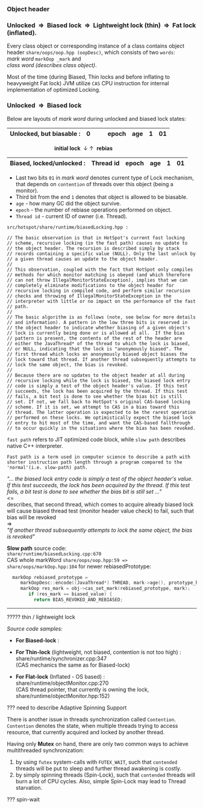 ### Object header
### Unlocked  &nbsp;=>&nbsp;  Biased lock  &nbsp;=>&nbsp;  Lightweight lock (thin)  &nbsp;=>&nbsp;  Fat lock (inflated).

Every class object or corresponding instance of a class contains object header `share/oops/oop.hpp (oopDesc)`, which consists of two `words`:  
*mark word* `markOop _mark` and  
*class word (describes class object)*.

Most of the time (during Biased, Thin locks and before inflating to heavyweight Fat lock) JVM utilize `CAS` CPU instruction for internal implementation of optimized Locking. 

### Unlocked  &nbsp;=>&nbsp;  Biased lock

Below are layouts of *mark word* during unlocked and biased lock states:


| Unlocked, but biasable :    | 0&nbsp;&nbsp;&nbsp;&nbsp;&nbsp;&nbsp;&nbsp;| epoch | age   |1   |01  |
| --------------------------- |:-------------:| -----:| -----:|---:|---:|

&nbsp;&nbsp;&nbsp;&nbsp;&nbsp;&nbsp;&nbsp;&nbsp;&nbsp;&nbsp;&nbsp;&nbsp;&nbsp;&nbsp;&nbsp;&nbsp;&nbsp;&nbsp;&nbsp;&nbsp;&nbsp;&nbsp;&nbsp;&nbsp;&nbsp;&nbsp;&nbsp;&nbsp;&nbsp;&nbsp;&nbsp;&nbsp;**initial lock**  &nbsp;&darr; &uarr;&nbsp; **rebias**

| Biased, locked/unlocked :   | Thread id     | epoch | age   |1   |01  |
| --------------------------- |:-------------:| -----:| -----:|---:|---:|

* Last two bits `01` in *mark word* denotes current type of Lock mechanism, that depends on `contention` of threads over this object (being a monitor).
* Third bit from the end `1` denotes that object is allowed to be biasable.
* `age` - how many GC did the object survive.
* `epoch` - the number of rebiase operations performed on object.
* `Thread id` - current ID of owner (i.e. Thread).

`src/hotspot/share/runtime/biasedLocking.hpp : `

```code
// The basic observation is that in HotSpot's current fast locking
// scheme, recursive locking (in the fast path) causes no update to
// the object header. The recursion is described simply by stack
// records containing a specific value (NULL). Only the last unlock by
// a given thread causes an update to the object header.
//
// This observation, coupled with the fact that HotSpot only compiles
// methods for which monitor matching is obeyed (and which therefore
// can not throw IllegalMonitorStateException), implies that we can
// completely eliminate modifications to the object header for
// recursive locking in compiled code, and perform similar recursion
// checks and throwing of IllegalMonitorStateException in the
// interpreter with little or no impact on the performance of the fast
// path.
//
// The basic algorithm is as follows (note, see below for more details
// and information). A pattern in the low three bits is reserved in
// the object header to indicate whether biasing of a given object's
// lock is currently being done or is allowed at all.  If the bias
// pattern is present, the contents of the rest of the header are
// either the JavaThread* of the thread to which the lock is biased,
// or NULL, indicating that the lock is "anonymously biased". The
// first thread which locks an anonymously biased object biases the
// lock toward that thread. If another thread subsequently attempts to
// lock the same object, the bias is revoked.
//
// Because there are no updates to the object header at all during
// recursive locking while the lock is biased, the biased lock entry
// code is simply a test of the object header's value. If this test
// succeeds, the lock has been acquired by the thread. If this test
// fails, a bit test is done to see whether the bias bit is still
// set. If not, we fall back to HotSpot's original CAS-based locking
// scheme. If it is set, we attempt to CAS in a bias toward this
// thread. The latter operation is expected to be the rarest operation
// performed on these locks. We optimistically expect the biased lock
// entry to hit most of the time, and want the CAS-based fallthrough
// to occur quickly in the situations where the bias has been revoked.
```
`fast path` refers to JIT optimized code block, while `slow path` describes native C++ interpreter.

`Fast path is a term used in computer science to describe a path with shorter instruction path length through a program compared to the 'normal'(i.e. slow-path) path.`

*"... the biased lock entry code is simply a test of the object header's value. If this test succeeds, the lock has been acquired by the thread. If this test fails, a bit test is done to see whether the bias bit is still set ..."*   
<=  
describes, that second thread, which comes to acquire already biased lock will cause biased thread test (monitor header value check) to fail, such that bias will be revoked  
=>  
*"If another thread subsequently attempts to lock the same object, the bias is revoked"*

**Slow path** source code:  
`share/runtime/biasedLocking.cpp:670`  
CAS whole markWord `share/oops/oop.hpp:59 => share/oops/markOop.hpp:104` for newer rebiasedPrototype:
```C++
  markOop rebiased_prototype = 
     markOopDesc::encode((JavaThread*) THREAD, mark->age(), prototype_header->bias_epoch());
     markOop res_mark = obj->cas_set_mark(rebiased_prototype, mark);
        if (res_mark == biased_value) {
          return BIAS_REVOKED_AND_REBIASED;
  ```

-----------------------------
????? thin / lightweight lock

*Source code samples:*    
* **For Biased-lock** :   

  
* **For Thin-lock** (lightweight, not biased, contention is not too high) : share/runtime/synchronizer.cpp:347  
(CAS mechanics the same as for Biased-lock)

* **For Flat-lock** (Inflated - OS based) : share/runtime/objectMonitor.cpp:270  
(CAS thread pointer, that currently is owning the lock, share/runtime/objectMonitor.hpp:152) 



??? need to describe Adaptive Spinning Support



There is another issue in threads synchronization called `Contention`.  
`Contention` denotes the state, when multiple threads trying to access resource, that currently acquired and locked by another thread.  

Having only **Mutex** on hand, there are only two common ways to achieve multithreaded synchronization:
1. by using `futex` system-calls with `FUTEX_WAIT`, such that `contended` threads will be put to sleep and further thread awakening is costly.
2. by simply spinning threads (Spin-Lock), such that `contended` threads will burn a lot of CPU cycles. Also, simple Spin-Lock may lead to Thread starvation.

??? spin-wait

